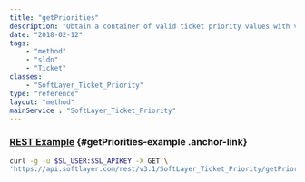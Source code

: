```yaml
---
title: "getPriorities"
description: "Obtain a container of valid ticket priority values with value/name key pairs."
date: "2018-02-12"
tags:
    - "method"
    - "sldn"
    - "Ticket"
classes:
    - "SoftLayer_Ticket_Priority"
type: "reference"
layout: "method"
mainService : "SoftLayer_Ticket_Priority"
---
```


### [REST Example](#getPriorities-example) <a href="/article/rest/"><i class="fas fa-question"></i></a> {#getPriorities-example .anchor-link} 
```bash
curl -g -u $SL_USER:$SL_APIKEY -X GET \
'https://api.softlayer.com/rest/v3.1/SoftLayer_Ticket_Priority/getPriorities'
```
